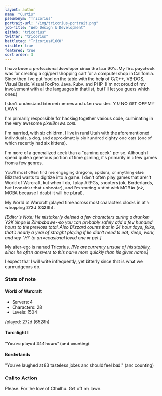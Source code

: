 ```yaml
---
layout: author
name: "Curtis"
pseudonym: "Tricorius"
portrait-url: "/img/tricorius-portrait.png"
job-title: "Web Design & Development"
github: "tricorius"
twitter: "tricorius"
battletag: "Tricorius#1600"
visible: true
featured: true
sort-order: 3
---
```


I have been a professional developer since the late 90's. My first paycheck was for creating a cgi/perl shopping cart for a computer shop in California. Since then I've put food on the table with the help of C/C++, VB-DOS, Visual Basic, Visual FoxPro, Java, Ruby, and PHP. (I'm not proud of my involvement with all the languages in that list, but I'll let you guess which ones.)

I don't understand internet memes and often wonder: Y U NO GET OFF MY LAWN.

I'm primarily responsible for hacking together various code, culminating in the very awesome *pixel8news.com*.

I'm married, with six children. I live in rural Utah with the aforementioned individuals, a dog, and approximately six hundred eighty-one cats (one of which recently had six kittens).

I'm more of a generalized geek than a "gaming geek" per se. Although I spend quite a generous portion of time gaming, it's primarily in a few games from a few genres.

You'll most often find me engaging dragons, spiders, or anything else Blizzard wants to digitize into a game. I don't often play games that aren't World of Warcraft, but when I do, I play ARPGs, shooters (ok, Borderlands, but I consider that a shooter), and I'm starting a stint with MOBAs (ok, MOBA because I doubt it will be plural).

My World of Warcraft /played time across most characters clocks in at a whopping 272d (6528h).

*[Editor's Note: He mistakenly deleted a few characters during a drunken Y2K binge in Zimbabawe--so you can probably safely add a few hundred hours to the previous total. Also Blizzard counts that in 24 hour days, folks, that's nearly a year of straight playing if he didn't need to eat, sleep, work, and say "Hi" to an occasional loved one or pet.]*

My alter-ego is named Tricorius. *[We are currently unsure of his stability, since he often answers to this name more quickly than his given name.]*

I expect that I will write infrequently, yet bitterly since that is what we curmudgeons do.

### Stats of note

#### World of Warcraft

- Servers: 4
- Characters: 28
- Levels: 1504

/played: 272d (6528h)

#### Torchlight II

"You've played 344 hours" (and counting)

#### Borderlands

"You've laughed at 83 tasteless jokes and should feel bad." (and counting)

### Call to Action

Please. For the love of Cthulhu. Get off my lawn.
